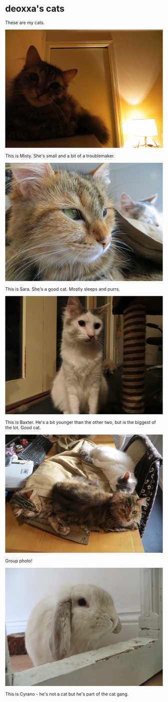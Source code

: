 # deoxxa's cats

These are my cats.

![Misty](IMG_0883.jpg)

This is Misty. She's small and a bit of a troublemaker.

![Sara](IMG_0838.jpg)

This is Sara. She's a good cat. Mostly sleeps and purrs.

![Baxter](IMG_0909.jpg)

This is Baxter. He's a bit younger than the other two, but is the biggest of the
lot. Good cat.

![Group](IMG_0842.jpg)

Group photo!

![Cyrano](IMG_0811.jpg)

This is Cyrano - he's not a cat but he's part of the cat gang.
